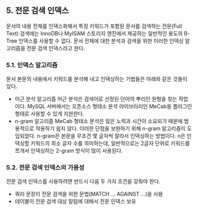 ## 5. 전문 검색 인덱스
문서의 내용 전체를 인덱스화해서 특정 키워드가 포함된 문서를 검색하는 전문(Full Text) 검색에는 InnoDB나 MyISAM 스토리지 엔진에서 제공하는 일반적인 용도의 B-Tree 인덱스를 사용할 수 없다. 문서 전체에 대한 분석과 검색을 위한 이러한 인덱싱 알고리즘을 전문 검색 인덱스라고 한다.

### 5.1. 인덱스 알고리즘
문서 본문의 내용에서 키워드를 분석해 내고 인덱싱하는 기법들은 아래와 같은 것들이 있다.
- 어근 분석 알고리즘
    어근 분석은 검색어로 선정된 단어의 뿌리인 원형을 찾는 작업이다. MySQL 서버에서는 오픈소스 형태소 분석 라이브러리인 MeCab을 플러그인 형태로 사용할 수 있게 지원한다.
- n-gram 알고리즘
    MeCab 형태소 분석은 많은 노력과 시간이 소요되기 때문에 범용적으로 적용하기 쉽지 않다. 이러한 단점을 보완하기 위해 n-gram 알고리즘이 도입되었다. n-gram은 본문을 무조건 몇 글자씩 잘라서 인덱싱하는 방법이다. n은 인덱싱할 키워드의 최소 글자 수를 의미하는데, 일반적으로는 2글자 단위로 키워드를 쪼개서 인덱싱하는 2-gram 방식이 많이 사용된다.

### 5.2. 전문 검색 인덱스의 가용성
전문 검색 인덱스를 사용하려면 반드시 다음 두 가지 조건을 갖춰야 한다.
- 쿼리 문장이 전문 검색을 위한 문법(MATCH ... AGAINST ...)을 사용
- 테이블이 전문 검색 대상 칼럼에 대해서 전문 인덱스 보유